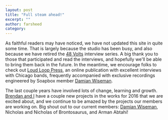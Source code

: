 ```yaml
---
layout: post
title: "Full steam ahead!"
excerpt: ""
author: farsheed
category: 
---
```




As faithful readers may have noticed, we have not updated this site in quite some time. That is largely because the studio has been busy, and also because we have retired the [48 Volts](48volts) interview series. A big thank you to those that participated and read the interviews, and hopefully we'll be able to bring them back in the future. In the meantime, we encourage folks to check out [Loud Loop Press](http://www.loudlooppress.com), an online publication with excellent interviews with Chicago bands, frequently accompanied with exclusive recordings engineered by Soapbox member [Damian Wiseman](http://damianwiseman.com).

The last couple years have involved lots of change, learning and growth. [Brendan and I](http://blacktieelephant.com/) have a couple new projects in the works for 2016 that we are excited about, and we continue to be amazed by the projects our members are working on. Big shout out to our current members: [Damian Wiseman](http://damianwiseman.com), Nicholas and Nicholas of Brontosaurus, and Arman Abtahi!
